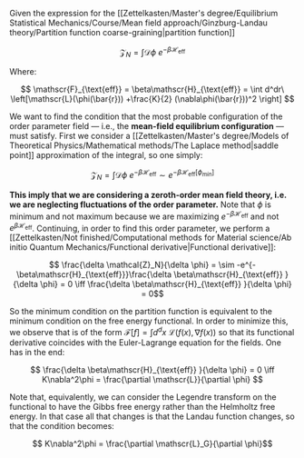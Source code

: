 Given the expression for the [[Zettelkasten/Master's degree/Equilibrium Statistical Mechanics/Course/Mean field approach/Ginzburg-Landau theory/Partition function coarse-graining|partition function]]

$$\mathcal{Z}_N  =\int \mathscr{D} \phi\  e^{-\beta\mathscr{H}_{\text{eff}}} $$

Where:

$$ \mathscr{F}_{\text{eff}} = \beta\mathscr{H}_{\text{eff}} = \int d^dr\ \left[\mathscr{L}(\phi(\bar{r})) +\frac{K}{2} (\nabla\phi(\bar{r}))^2 \right] $$

We want to find the condition that the most probable configuration of the order parameter field — i.e., the **mean-field equilibrium configuration** — must satisfy.
First we consider a [[Zettelkasten/Master's degree/Models of Theoretical Physics/Mathematical methods/The Laplace method|saddle point]] approximation of the integral, so one simply:

$$\mathcal{Z}_N  =\int \mathscr{D} \phi\  e^{-\beta\mathscr{H}_{\text{eff}}} \sim e^{-\beta\mathscr{H}_{\text{eff}}[\phi_{min}]} $$

**This imply that we are considering a zeroth-order mean field theory, i.e. we are neglecting fluctuations of the order parameter.**
Note that $\phi$ is minimum and not maximum because we are maximizing $e^{-\beta\mathscr{H}_{\text{eff}}}$ and not $e^{\beta\mathscr{H}_{\text{eff}}}$.
Continuing, in order to find this order parameter, we perform a [[Zettelkasten/Not finished/Computational methods for Material science/Ab initio Quantum Mechanics/Functional derivative|Functional derivative]]:

$$ \frac{\delta \mathcal{Z}_N}{\delta \phi} = \sim -e^{-\beta\mathscr{H}_{\text{eff}}}\frac{\delta \beta\mathscr{H}_{\text{eff}} }{\delta \phi} = 0 \iff \frac{\delta \beta\mathscr{H}_{\text{eff}} }{\delta \phi} = 0$$

So the minimum condition on the partition function is equivalent to the minimum condition on the free energy functional.
In order to minimize this, we observe that is of the form $\mathcal{F}[f] = \int d^dx\ \mathscr{L}(f(x), \nabla f(x))$ so that its functional derivative coincides with the Euler-Lagrange equation for the fields.
One has in the end:

$$ \frac{\delta \beta\mathscr{H}_{\text{eff}} }{\delta \phi} = 0 \iff  K\nabla^2\phi = \frac{\partial \mathscr{L}}{\partial \phi} $$

Note that, equivalently, we can consider the Legendre transform on the functional to have the Gibbs free energy rather than the Helmholtz free energy.
In that case all that changes is that the Landau function changes, so that the condition becomes:

$$ K\nabla^2\phi = \frac{\partial \mathscr{L}_G}{\partial \phi}$$
